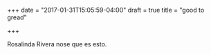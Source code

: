 +++
date = "2017-01-31T15:05:59-04:00"
draft = true
title = "good to gread"

+++

Rosalinda Rivera nose que es esto.
